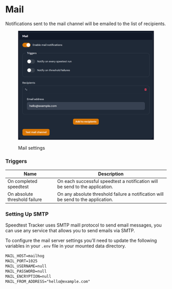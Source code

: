 # Mail

Notifications sent to the mail channel will be emailed to the list of recipients.

<figure><img src="../../.gitbook/assets/mail_notification.png" alt=""><figcaption><p>Mail settings</p></figcaption></figure>

### Triggers

| Name                          | Description                                                                       |
| ----------------------------- | --------------------------------------------------------------------------------- |
| On completed speedtest        | On each successful speedtest a notification will be send to the application.      |
| On absolute threshold failure | On any absolute threshold failure a notification will be send to the application. |

### Setting Up SMTP

Speedtest Tracker uses SMTP maill protocol to send email messages, you can use any service that allows you to send emails via SMTP.&#x20;

To configure the mail server settings you'll need to update the following variables in your `.env` file in your mounted data directory.

```
MAIL_HOST=mailhog
MAIL_PORT=1025
MAIL_USERNAME=null
MAIL_PASSWORD=null
MAIL_ENCRYPTION=null
MAIL_FROM_ADDRESS="hello@example.com"
```
